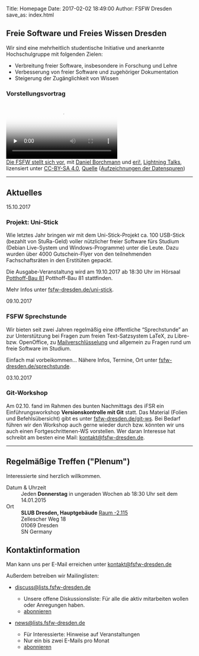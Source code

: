 Title: Homepage
Date: 2017-02-02 18:49:00
Author: FSFW Dresden
save_as: index.html

<section id="vorstellung">
    <h1>Freie Software und Freies Wissen Dresden</h1>
    <p>Wir sind eine mehrheitlich studentische Initiative und anerkannte Hochschulgruppe mit folgenden Zielen:</p>
    <ul>
        <li>Verbreitung freier Software, insbesondere in Forschung und Lehre</li>
        <li>Verbesserung von freier Software und zugehöriger Dokumentation</li>
        <li>Steigerung der Zugänglichkeit von Wissen</li>
    </ul>
    <div about="http://www2.htw-dresden.de/~s72785/Die-FSFW-at-Lightningtalks-Datenspuren2016.webm">
        <h3 id="vorstellungsvortrag-lightningtalk-datenspuren2016">Vorstellungsvortrag</h3>
        <video preload="none" autobuffer controls poster="img/Die-FSFW-at-Lightningtalks-Datenspuren2016.jpg">
        <source src="http://www2.htw-dresden.de/~s72785/Die-FSFW-at-Lightningtalks-Datenspuren2016.webm" type="video/webm" style="max-width:480" />
        <div>Schade – hier käme ein Video, wenn Ihr Browser HTML5 Unterstützung hätte, wie z.B. der <a href="https://www.mozilla.org/">aktuelle von Mozilla</a></div>
        </video>
        <div>
                <a href="https://fsfw-dresden.de/" property="dct:title" rel="cc:attributionURL">Die FSFW stellt sich vor</a>,
                mit <a href="https://wwwtcs.inf.tu-dresden.de/~borch/cv.html" property="cc:attributionName" rel="dct:creator" title="Vortragender" target="_blank">Daniel Borchmann</a>
                und <a property="cc:attributionName" rel="dct:supporter" href="https://wiki.c3d2.de/Benutzer:Eri!" title="Organisation und Moderator der Lightningtalks" target="_blank">eri!</a>,
                <a href="https://datenspuren.de/2016/fahrplan/events/7782.html" target="_blank" title="Beiträge bei den Datenspuren 2016 in den Technischen Sammlungen Dresden">Lightning Talks</a>,
                lizensiert unter <a rel="license" href="http://creativecommons.org/licenses/by-nc-sa/4.0/" target="_blank" title="Creative Commons Attribution ShareAlike License 4.0">CC-BY-SA&nbsp;4.0</a>,
                <a href="https://media.ccc.de/v/DS2016-7782-lightning_talks" title="Aufzeichnungen der Lightning Talks bei CCC-TV">Quelle</a>  (<a href="https://datenspuren.de/2016/mitschnitte.html" target="_blank">Aufzeichnungen der Datenspuren</a>)
        </div>
    </div>
</section>
<hr>
<section id="news">
    <h2>Aktuelles</h2>
     <section id="uni-stick" class="news">
        <span datetime="2017-10-15">15.10.2017</span>
        <h3>Projekt: Uni-Stick</h3>
        <p>Wie letztes Jahr bringen wir mit dem Uni-Stick-Projekt ca. 100 USB-Stick (bezahlt von StuRa-Geld) voller nützlicher freier Software fürs Studium
        (Debian Live-System und Windows-Programme) unter die Leute.
        Dazu wurden über 4000 Gutschein-Flyer von den teilnehmenden Fachschaftsräten in den Erstitüten gepackt.</p>
        <p>Die Ausgabe-Veranstaltung wird am 19.10.2017 ab 18:30 Uhr im Hörsaal
        <a href="http://m.osmtools.de/0qOGT32gRZH0qNw032gbx4">Potthoff-Bau 81</a> Potthoff-Bau 81 stattfinden.</p>
        Mehr Infos unter <a href="//fsfw-dresden.de/uni-stick">fsfw-dresden.de/uni-stick</a>.</p>
        <!-- <div align="center">
        <a href="//fsfw-dresden.de/uni-stick"><img src="./img/uni-stick-ausgabe-vortrag.jpg" title="Foto Uni-Stick-Ausgabe-Vortrag" width="400px"></a>
        </div>-->
    </section>
    <section id="latex-sprechstunde" class="news">
        <span datetime="2017-10-09">09.10.2017</span>
        <h3>FSFW Sprechstunde</h3>
        <p>Wir bieten seit zwei Jahren regelmäßig eine öffentliche “Sprechstunde” an zur Unterstützung bei
           Fragen zum freien Text-Satzsystem LaTeX, zu Libre- bzw. OpenOffice, zu <a href="//fsfw-dresden.de/gpg">Mailverschlüsselung</a>
           und allgemein zu Fragen rund um freie Software im Studium.</p>
        <p>Einfach mal vorbeikommen… Nähere Infos, Termine, Ort unter <a href="//fsfw-dresden.de/sprechstunde">fsfw-dresden.de/sprechstunde</a>.
    </section>
    <section id="git-ws" class="news">
        <span datetime="2017-10-03">03.10.2017</span>
        <h3>Git-Workshop</h3>
        <p>Am 02.10. fand im Rahmen des bunten Nachmittags des iFSR ein Einführungsworkshop <b>Versionskontrolle mit Git</b>
        statt. Das Material (Folien und Befehlsübersicht) gibt es unter <a href="//fsfw-dresden.de/git-ws">fsfw-dresden.de/git-ws</a>.
        Bei Bedarf führen wir den Workshop auch gerne wieder durch bzw. könnten wir uns auch einen Fortgeschrittenen-WS vorstellen.
        Wer daran Interesse hat schreibt am besten eine Mail: <a href="mailto:kontakt@fsfw-dresden.de">kontakt@fsfw-dresden.de</a>.
    </section>
</section>
<hr>
<section class="vevent" id="plenum">
    <h2 class="category">Regelmäßige Treffen ("Plenum")</h2>
    <p>Interessierte sind herzlich willkommen.</p>
    <dl>
        <dt>Datum &amp; Uhrzeit</dt>
        <dd>
            <span class="rrule" title="freq=weekly;interval=2;byday=th;byhour=18;byminute=30;">Jeden <b>Donnerstag</b> in ungeraden Wochen ab 18:30 Uhr</span>
            <span class="hidden dtstart" title="2015-01-14"> seit dem 14.01.2015</span>
        </dd>
        <dt>Ort</dt>
        <dd>
            <div id="contact" class="vcard">
            <div id="postal-address" class="adr">
                <span class="extended-address"><strong>SLUB Dresden, Hauptgebäude</strong> <a href="http://3d.slub-dresden.de/viewer?project_id=3&amp;language=de&amp;activate_location=3022" target="_blank">Raum -2.115</a></span><br>
                <span class="street-address">Zellescher Weg 18</span><br>
                <span class="postal-code">01069</span>
                <span class="locality">Dresden</span><br>
                <span class="region">SN</span>
                <span class="country-name">Germany</span>
            </div>
            </div>
        </dd>
    </dl>
</section>
<section id="kontakt">
    <h2>Kontaktinformation</h2>
    <p>Man kann uns per E-Mail erreichen unter <a href="mailto:kontakt@fsfw-dresden.de">kontakt@fsfw-dresden.de</a></p>
    <p>Außerdem betreiben wir Mailinglisten:</p>
    <ul>
        <li>
            <p><a href="//lists.fsfw-dresden.de/mailman/listinfo/discuss">discuss@lists.fsfw-dresden.de</a></p>
            <ul>
                <li>Unsere offene Diskussionsliste: Für alle die aktiv mitarbeiten wollen oder Anregungen haben.</li>
                <li><a href="//lists.fsfw-dresden.de/mailman/listinfo/discuss">abonnieren</a></li>
            </ul>
        </li>
        <li>
            <p><a href="//lists.fsfw-dresden.de/mailman/listinfo/news">news@lists.fsfw-dresden.de</a></p>
            <ul>
                <li>Für Interessierte: Hinweise auf Veranstaltungen</li>
                <li>Nur ein bis zwei E-Mails pro Monat</li>
                <li><a href="//lists.fsfw-dresden.de/mailman/listinfo/news">abonnieren</a></li>
            </ul>
        </li>
    </ul>
</section>
